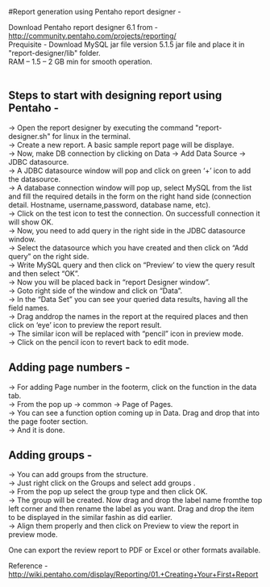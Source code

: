 #Report generation using Pentaho report designer -

Download Pentaho report designer 6.1 from  -  http://community.pentaho.com/projects/reporting/  <br/>
Prequisite -    Download MySQL jar file version 5.1.5 jar file and place it in "report-designer/lib" folder.<br/>
	           RAM – 1.5 – 2 GB min for smooth operation. <br/><br/>


Steps to start with designing report using Pentaho -<br/>
------------------------------------------------------------------
-> Open the report designer by executing the command "report-designer.sh" for linux in the terminal.<br/>
-> Create a new report. A basic sample report page will be displaye. <br/>
-> Now, make DB connection by clicking on Data -> Add Data Source -> JDBC datasource.<br/>
-> A  JDBC datasource window will pop  and click on green ‘+’ icon to add the datasource.<br/>
-> A database connection window will pop up, select MySQL from the list and fill the required details in the form on the right hand side (connection detail. Hostname, username,password, database name, etc). <br/>
-> Click on the test icon to test the connection. On successfull connection it will show OK. <br/>
-> Now, you need to add query in the right side in the JDBC datasource window. <br/>
-> Select the datasource which you have created and then click on “Add query” on the right side.<br/>
-> Write MySQL query and then click on “Preview’ to view the query result and then select “OK”.<br/>
-> Now you will be placed back in “report Designer window”. <br/>
-> Goto right side of the window and click on “Data”.<br/>
-> In the “Data Set” you can see your queried data results, having all the field names. <br/>
-> Drag anddrop the names in the report at the required places and then click on ‘eye’ icon to preview the report result.<br/> -> The similar icon will be replaced with “pencil” icon in preview mode. <br/>
-> Click on the pencil icon to revert back to edit mode.<br/>

Adding page numbers -<br/>
-----------------------------
-> For adding Page number in the  footerm, click on the function in the data tab.<br/>
-> From the pop up -> common -> Page of Pages.<br/>
-> You can see a function option coming up in Data. Drag and drop that into the page footer section.<br/>
-> And it is done.

Adding groups -<br/>
----------------------
-> You can add groups from the structure. <br/>
-> Just right click on the Groups and select add groups . <br/>
-> From the pop up select the group type and then click OK. <br/>
-> The group will be created. Now drag and drop the label name fromthe top left corner and then rename the label as you  want. Drag and drop the item to be displayed in the similar fashin as did earlier.<br/>
-> Align them properly and then click on Preview to view the report in preview mode.

One can export the review report to PDF  or Excel or other formats available.

Reference -
     http://wiki.pentaho.com/display/Reporting/01.+Creating+Your+First+Report

